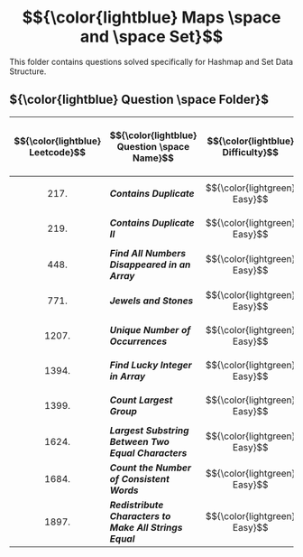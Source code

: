# $${\color{lightblue} Maps \space and \space Set}$$

This folder contains questions solved specifically for Hashmap and Set Data Structure.

## ${\color{lightblue} Question \space Folder}$

| $${\color{lightblue} Leetcode}$$ | $${\color{lightblue} Question \space Name}$$ | $${\color{lightblue} Difficulty}$$ | $${\color{lightblue} Links}$$ | $${\color{lightblue} Hints}$$ | $${\color{lightblue} Map \space and \space Set \space Concepts}$$ | $${\color{lightblue} Companies}$$ |
|-|-|-|-|-|-|-|
| $${217.}$$ | ***Contains Duplicate*** | $${\color{lightgreen} Easy}$$ | [Problem217](https://leetcode.com/problems/contains-duplicate/description/) | [Hints](https://leetcode.com/problems/contains-duplicate/solutions/4722412/contains-duplicate-simplified-java/) | ***Unique*** | ***Yahoo*** |
| $${219.}$$ | ***Contains Duplicate II*** | $${\color{lightgreen} Easy}$$ | [Problem219](https://leetcode.com/problems/contains-duplicate-ii/description/) | [Hints](https://leetcode.com/problems/contains-duplicate-ii/solutions/4722574/contains-duplicate-ii-simplified-java/) | ***Index Count, Unique*** | ***Amazon, Google*** |
| $${448.}$$ | ***Find All Numbers Disappeared in an Array*** | $${\color{lightgreen} Easy}$$ | [Problem448](https://leetcode.com/problems/find-all-numbers-disappeared-in-an-array/description/) | [Hints](https://leetcode.com/problems/find-all-numbers-disappeared-in-an-array/solutions/4724300/find-all-numbers-disappeared-in-an-array-simplified-java/) | ***Unique*** | ***Google, TCS*** |
| $${771.}$$ | ***Jewels and Stones*** | $${\color{lightgreen} Easy}$$ | [Problem771](https://leetcode.com/problems/jewels-and-stones/description/) | [Hints](https://leetcode.com/problems/jewels-and-stones/solutions/4724828/jewels-and-stones-simplified-java/) | ***Frequency COunt*** | ***Amazon*** |
| $${1207.}$$ | ***Unique Number of Occurrences*** | $${\color{lightgreen} Easy}$$ | [Problem1207](https://leetcode.com/problems/unique-number-of-occurrences/description/?envType=daily-question&envId=2024-01-17) | [Hints](https://leetcode.com/problems/unique-number-of-occurrences/solutions/4579366/unique-number-of-occurrences-simplified-java/) | ***Frequency Count*** | ***Amazon, Google*** |
| $${1394.}$$ | ***Find Lucky Integer in Array*** | $${\color{lightgreen} Easy}$$ | [Problem1394](https://leetcode.com/problems/find-lucky-integer-in-an-array/description/) | [Hints](https://leetcode.com/problems/find-lucky-integer-in-an-array/solutions/4733931/find-lucky-integer-in-the-array-simplified-java/) | ***Frequency Count*** | ***TCS*** |
| $${1399.}$$ | ***Count Largest Group*** | $${\color{lightgreen} Easy}$$ | [Problem1399](https://leetcode.com/problems/count-largest-group/description/) | [Hints](https://leetcode.com/problems/count-largest-group/solutions/4736353/count-largest-group-simplified-java/) | ***Frequency Count, Sort*** | ***Amazon, Google*** |
| $${1624.}$$ | ***Largest Substring Between Two Equal Characters*** | $${\color{lightgreen} Easy}$$ | [Problem1624](https://leetcode.com/problems/largest-substring-between-two-equal-characters/description/?envType=daily-question&envId=2023-12-31) | [Hints](https://leetcode.com/problems/largest-substring-between-two-equal-characters/solutions/4481664/largest-substring-between-two-equal-characters-simplified/) | ***Index Count*** | ***Unknown*** |
| $${1684.}$$ | ***Count the Number of Consistent Words*** | $${\color{lightgreen} Easy}$$ | [Problem1684](https://leetcode.com/problems/count-the-number-of-consistent-strings/description/) | [Hints](https://leetcode.com/problems/count-the-number-of-consistent-strings/solutions/4736870/count-the-number-of-consistent-words-simplified-java/) | ***Unique*** | ***Microsoft*** |
| $${1897.}$$ | ***Redistribute Characters to Make All Strings Equal*** | $${\color{lightgreen} Easy}$$ | [Problem1897](https://leetcode.com/problems/redistribute-characters-to-make-all-strings-equal/description/?envType=daily-question&envId=2023-12-30) | [Hints](https://leetcode.com/problems/redistribute-characters-to-make-all-strings-equal/solutions/4476699/redistribute-characters-to-make-all-strings-equal-simplified/) | ***Frequency Count*** | ***Unknown*** |
